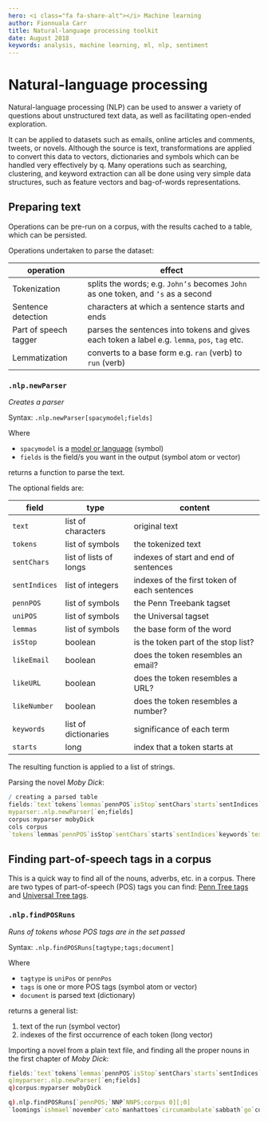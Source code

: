 ```yaml
---
hero: <i class="fa fa-share-alt"></i> Machine learning
author: Fionnuala Carr
title: Natural-language processing toolkit
date: August 2018
keywords: analysis, machine learning, ml, nlp, sentiment 
---
```


# Natural-language processing 



Natural-language processing (NLP) can be used to answer a variety of questions about unstructured text data, as well as facilitating open-ended exploration. 

It can be applied to datasets such as emails, online articles and comments, tweets, or novels. Although the source is text, transformations are applied to convert this data to vectors, dictionaries and symbols which can be handled very effectively by q. Many operations such as searching, clustering, and keyword extraction can all be done using very simple data structures, such as feature vectors and bag-of-words representations.


## Preparing text

Operations can be pre-run on a corpus, with the results cached to a table, which can be persisted.

Operations undertaken to parse the dataset:

operation               | effect
------------------------|-------------------------------------------------
Tokenization            | splits the words; e.g. `John’s` becomes `John` as one token, and `‘s` as a second
Sentence detection      | characters at which a sentence starts and ends
Part of speech tagger   | parses the sentences into tokens and gives each token a label e.g. `lemma`, `pos`, `tag` etc.
Lemmatization           | converts to a base form e.g. `ran` (verb) to `run` (verb)


<!-- 
All function-name headers set as H4 (regardless of level of parent header)
to ensure uniform typography for these headings.
 -->
### `.nlp.newParser`

_Creates a parser_

Syntax: `.nlp.newParser[spacymodel;fields]`

Where 

-   `spacymodel` is a [model or language](https://spacy.io/usage/models) (symbol)
-   `fields` is the field/s you want in the output (symbol atom or vector)

returns a function to parse the text.
   
The optional fields are:

field         | type                   | content
--------------|------------------------|---------------------------------------
`text`        | list of characters     | original text 
`tokens`      | list of symbols        | the tokenized text 
`sentChars`   | list of lists of longs | indexes of start and end of sentences 
`sentIndices` | list of integers       | indexes of the first token of each sentences
`pennPOS`     | list of symbols        | the Penn Treebank tagset 
`uniPOS`      | list of symbols        | the Universal tagset 
`lemmas`      | list of symbols        | the base form of the word
`isStop`      | boolean                | is the token part of the stop list?
`likeEmail`   | boolean                | does the token resembles an email?
`likeURL`     | boolean                | does the token resembles a URL?
`likeNumber`  | boolean                | does the token resembles a number?
`keywords`    | list of dictionaries   | significance of each term 
`starts`      | long                   | index that a token starts at

The resulting function is applied to a list of strings. 

Parsing the novel _Moby Dick_: 

```q
/ creating a parsed table  
fields:`text`tokens`lemmas`pennPOS`isStop`sentChars`starts`sentIndices`keywords
myparser:.nlp.newParser[`en;fields] 
corpus:myparser mobyDick 
cols corpus
`tokens`lemmas`pennPOS`isStop`sentChars`starts`sentIndices`keywords`text
```


## Finding part-of-speech tags in a corpus

This is a quick way to find all of the nouns, adverbs, etc. in a corpus. There are two types of part-of-speech (POS) tags you can find: [Penn Tree tags](https://www.ling.upenn.edu/courses/Fall_2003/ling001/penn_treebank_pos.html) and [Universal Tree tags](http://universaldependencies.org/docs/en/pos/all.html).


### `.nlp.findPOSRuns`

_Runs of tokens whose POS tags are in the set passed_

Syntax: `.nlp.findPOSRuns[tagtype;tags;document]`

Where 

-   `tagtype` is `uniPos` or `pennPos`
-   `tags` is one or more POS tags (symbol atom or vector)
-   `document` is parsed text (dictionary)

returns a general list:

1. text of the run (symbol vector)
2. indexes of the first occurrence of each token (long vector)

Importing a novel from a plain text file, and finding all the proper nouns in the first chapter of _Moby Dick_:

```q
fields:`text`tokens`lemmas`pennPOS`isStop`sentChars`starts`sentIndices`keywords
q)myparser:.nlp.newParser[`en;fields] 
q)corpus:myparser mobyDick 

q).nlp.findPOSRuns[`pennPOS;`NNP`NNPS;corpus 0][;0]
`loomings`ishmael`november`cato`manhattoes`circumambulate`sabbath`go`corlears`hook`coenties
```


